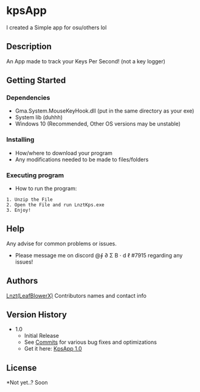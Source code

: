 # kpsApp
I created a Simple app for osu/others lol


## Description

An App made to track your Keys Per Second! (not a key logger)

## Getting Started

### Dependencies

* Gma.System.MouseKeyHook.dll (put in the same directory as your exe)
*  System lib (duhhh)
* Windows 10 (Recommended, Other OS versions may be unstable)

### Installing

* How/where to download your program
* Any modifications needed to be made to files/folders

### Executing program

* How to run the program:
```
1. Unzip the File
2. Open the File and run LnztKps.exe
3. Enjoy!
```

## Help

Any advise for common problems or issues.
- Please message me on discord @∮ ∂ Σ B ⋅ d ℓ #7915 regarding any issues!

## Authors
   [Lnzt(LeafBlowerX)](https://github.com/LeafblowerX)
Contributors names and contact info


## Version History

* 1.0
    * Initial Release
    * See [Commits](https://github.com/LeafblowerX/kpsApp/commits/master) for various bug fixes and optimizations
    * Get it here: [KpsApp 1.0](https://github.com/LeafblowerX/kpsApp/files/7353484/KpsApp.v1.0.zip)

    
    
## License

*Not yet..? Soon

